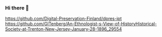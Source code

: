 ### Hi there 👋

<!--
**sarah-augustine/sarah-augustine** is a ✨ _special_ ✨ repository because its `README.md` (this file) appears on your GitHub profile.

Get to know me!

- 🔭 I’m currently working on my Masters in Library and Information Science.
- 🌱 I’m currently learning how to create effective metadata and digital resources for the public.
- 👯 I’m looking to collaborate on a paper about archival theory. 
- 🤔 I’m looking for help with contemplating the meaning of the universe surrounding high strangeness.
- 💬 Ask me about local history or fun new recipes!
- 📫 How to reach me: sea89@drexel.edu
- 😄 Pronouns: she/her
- ⚡ Fun fact: The opossum is my favorite animal!
-->
<https://github.com/Digital-Preservation-Finland/dpres-ipt>
<https://github.com/GITenberg/An-Ethnologist-s-View-of-HistoryHistorical-Society-at-Trenton-New-Jersey-January-28-1896_29554>

